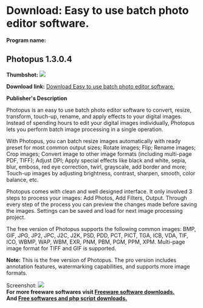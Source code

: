 # Download: Easy to use batch photo editor software.

**Program name:**

## Photopus 1.3.0.4

  
**Thumbshot:** ![](http://www.freewarefiles.com/screenshot/photopus_md.jpg)   
  
**Download link:** [Download Easy to use batch photo editor software.](http://freesoftwares.boysofts.com/Photopus_program_92383.html)  
  


**Publisher's Description**  
  


Photopus is an easy to use batch photo editor software to convert, resize, transform, touch-up, rename, and apply effects to your digital images. Instead of spending hours to edit your digital images individually, Photopus lets you perform batch image processing in a single operation. 

With Photopus, you can batch resize images automatically with ready preset for most common output sizes; Rotate images; Flip; Rename images; Crop images; Convert image to other image formats (including multi-page PDF, TIFF); Adjust DPI; Apply special effects like black and white, sepia, blur, emboss, red eye correction, twirl, grayscale, add border and more; Touch-up images by adjusting brightness, contrast, sharpen, smooth, color balance, etc.

Photopus comes with clean and well designed interface. It only involved 3 steps to process your images: Add Photos, Add Filters, Output. Through every step of the process you can preview the changes made before saving the images. Settings can be saved and load for next image processing project.

The free version of Photopus supports the following common images: BMP, GIF, JPG, JP2, JPC, J2C, J2K, PSD, PDD, PCT, PICT, TGA, ICB, VDA, TIF, ICO, WBMP, WAP, WBM, EXR, PNM, PBM, PGM, PPM, XPM. Multi-page image format for TIFF and GIF is supported.

**Note:** This is the free version of Photopus. The pro version includes annotation features, watermarking capabilities, and supports more image formats.

  
  
Screenshot: ![](http://www.freewarefiles.com/screenshot/photopus.jpg)   
**For more freeware softwares visit [Freeware software downloads.](http://freesoftwares.boysofts.com/)**   
**And [Free softwares and php script downloads.](http://www.boysofts.com/)**
